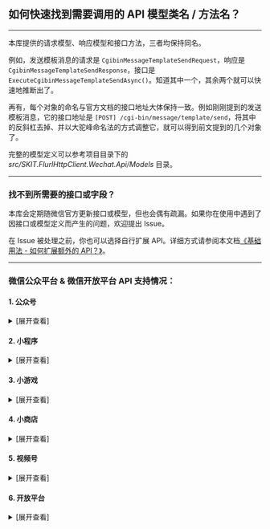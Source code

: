 ﻿## 如何快速找到需要调用的 API 模型类名 / 方法名？

---

本库提供的请求模型、响应模型和接口方法，三者均保持同名。

例如，发送模板消息的请求是 `CgibinMessageTemplateSendRequest`，响应是 `CgibinMessageTemplateSendResponse`，接口是 `ExecuteCgibinMessageTemplateSendAsync()`。知道其中一个，其余两个就可以快速地推断出了。

再有，每个对象的命名与官方文档的接口地址大体保持一致。例如刚刚提到的发送模板消息，它的接口地址是 `[POST] /cgi-bin/message/template/send`，将其中的反斜杠去掉、并以大驼峰命名法的方式调整它，就可以得到前文提到的几个对象了。

完整的模型定义可以参考项目目录下的 _src/SKIT.FlurlHttpClient.Wechat.Api/Models_ 目录。

---

### 找不到所需要的接口或字段？

本库会定期随微信官方更新接口或模型，但也会偶有疏漏。如果你在使用中遇到了因接口或模型定义而产生的问题，欢迎提出 Issue。

在 Issue 被处理之前，你也可以选择自行扩展 API。详细方式请参阅本文档[《基础用法 - 如何扩展额外的 API？》](./Basic_Extensions.md)。

---

### 微信公众平台 & 微信开放平台 API 支持情况：

#### 1. 公众号

<details>

<summary>[展开查看]</summary>

|     |         微信 API         |         备注         |
| :-: | :----------------------: | :------------------: |
|  √  |         基础功能         |                      |
|  √  |       OpenAPI 管理       |                      |
|  √  |        自定义菜单        |                      |
|  √  |       基础消息能力       |                      |
|  √  |         订阅通知         |                      |
|  √  |         客服消息         |                      |
|  √  |       微信网页开发       |                      |
|  √  |         素材管理         |                      |
|  √  |          草稿箱          |                      |
|  √  |         发布能力         |                      |
|  √  |     图文消息留言管理     |                      |
|  √  |         用户管理         |                      |
|  √  |         账号管理         |                      |
|  √  |         数据统计         |                      |
|  √  |         微信卡券         |                      |
|  √  |         微信门店         |                      |
|  √  |         微信小店         |                      |
|  √  |         智能接口         |                      |
|  ×  | <del>微信设备功能</del>  | 异构协议，需独立模块 |
|  √  |       微信一物一码       |                      |
|  √  |         微信发票         |                      |
|  √  |       微信非税缴费       |                      |
|  √  | 扫服务号二维码打开小程序 |                      |
|  √  |       微信就医助手       |                      |
|  √  |       微信长辈就医       |                      |

</details>

#### 2. 小程序

<details>

<summary>[展开查看]</summary>

|     |               微信 API                | 平台能力 |         备注         |
| :-: | :-----------------------------------: | :------: | :------------------: |
|  √  |             接口调用凭证              |          |                      |
|  √  |             OpenAPI 管理              |          |                      |
|  √  |              小程序登录               |          |                      |
|  √  |               用户信息                |          |                      |
|  √  |        小程序码于与小程序链接         |          |                      |
|  √  |              小程序客服               |          |                      |
|  √  |               消息相关                |          |                      |
|  √  |              小程序安全               |          |                      |
|  √  |               数据分析                |          |                      |
|  √  |               硬件设备                |          |                      |
|  √  |               运维中心                |          |                      |
|  √  |               插件管理                |          |                      |
|  √  |                云开发                 |          |                      |
|  √  |              附近小程序               |          |                      |
|  √  |          图像处理与文字识别           |          |                      |
|  √  |             微信红包封面              |          |                      |
|  √  |               即时配送                |          |                      |
|  √  |               物流助手                |          |                      |
|  √  |             微信服务市场              |          |                      |
|  √  |               生物认证                |          |                      |
|  √  |               微信客服                |          |                      |
|  ×  |            <del>广告</del>            |          | 异构协议，需独立模块 |
|  √  |              小程序评价               | 行业能力 |                      |
|  √  |              小程序评价               | 行业能力 |                      |
|  √  |         微信学生身份快速验证          | 行业能力 |                      |
|  √  |             微信物流服务              | 行业能力 |                      |
|  ×  |           <del>乘车码</del>           | 行业能力 |       _开发中_       |
|  √  |          小程序 B2B 门店助手          | 行业能力 |                      |
|  √  |              短剧小程序               | 行业能力 |                      |
|  ×  |         <del>小说小程序</del>         | 行业能力 |       _开发中_       |
|  √  |               购物订单                | 商业能力 |                      |
|  √  |               交易保障                | 商业能力 |                      |
|  √  |             小程序推广员              | 商业能力 |                      |
|  √  |               交易组件                | 商业能力 |                      |
|  √  |                 卡券                  | 商业能力 |                      |
|  √  |          小程序支付管理服务           | 商业能力 |                      |
|  √  |        小程序发货信息管理服务         | 商业能力 |                      |
|  ×  | <del>微信小店合作账号小程序接口</del> | 商业能力 |       _开发中_       |
|  √  |               多端能力                | 多端能力 |                      |
|  √  |               服务市场                | 服务市场 |                      |
|  √  |               城市服务                | 城市服务 |                      |

</details>

#### 3. 小游戏

<details>

<summary>[展开查看]</summary>

|     |   微信 API   | 备注 |
| :-: | :----------: | :--: |
|  √  |   虚拟支付   |      |
|  √  | 接口调用凭证 |      |
|  √  |     登录     |      |
|  √  | 游戏内容安全 |      |
|  √  |   开放数据   |
|  √  |   动态消息   |      |
|  √  |   小程序码   |      |
|  √  |  URL Scheme  |      |
|  √  |   URL Link   |      |
|  √  |   数据分析   |      |
|  √  |   用户信息   |      |
|  √  |    云开发    |      |
|  √  |   对局匹配   |      |
|  √  |   硬件设备   |      |
|  √  |     网络     |      |
|  √  |    帧同步    |      |
|  √  |   安全风控   |      |
|  √  |  Short Link  |      |
|  √  |   订阅消息   |      |

</details>

#### 4. 小商店

<details>

<summary>[展开查看]</summary>

|     |      微信 API      | 备注 |
| :-: | :----------------: | :--: |
|  √  |      开店接口      |      |
|  √  |    服务市场接口    |      |
|  √  | 接入商品前必需接口 |      |
|  √  |      SPU 接口      |      |
|  √  |      SKU 接口      |      |
|  √  |      订单接口      |      |
|  √  |      物流接口      |      |
|  √  |     优惠券接口     |      |
|  √  |      店铺接口      |      |
|  √  |      直播接口      |      |
|  √  |     小程序联盟     |      |

</details>

#### 5. 视频号

<details>

<summary>[展开查看]</summary>

|     |  微信 API  | 备注 |
| :-: | :--------: | :--: |
|  √  | 视频号小店 |      |
|  √  | 视频号助手 |      |
|  √  |  招商团长  |      |
|  √  |  本地生活  |      |

</details>

#### 6. 开放平台

<details>

<summary>[展开查看]</summary>

|     |      微信 API       |        模块         |         备注         |
| :-: | :-----------------: | :-----------------: | :------------------: |
|  √  |    微信登录功能     | 移动应用 & 网站应用 |                      |
|  √  |   一次性订阅消息    |      移动应用       |                      |
|  √  | 第三方平台调用凭证  |     第三方平台      |                      |
|  √  |    授权帐号管理     |     第三方平台      |                      |
|  √  |    OpenAPI 管理     |     第三方平台      |                      |
|  √  |   第三方平台管理    |     第三方平台      |                      |
|  √  |  开放平台帐号管理   |     第三方平台      |                      |
|  √  |  代商家注册小程序   |     第三方平台      |                      |
|  √  |  代商家管理小程序   |     第三方平台      |                      |
|  √  | 小程序流量主代运营  |     第三方平台      |                      |
|  √  |  代商家管理公众号   |     第三方平台      |                      |
|  √  |    批量代云开发     |     第三方平台      |                      |
|  √  |    普通代云开发     |     第三方平台      |                      |
|  √  |     微信云托管      |     第三方平台      |                      |
|  √  |      服务平台       |      服务平台       |                      |
|  ×  | <del>硬件框架</del> |      硬件框架       | 异构协议，需独立模块 |

</details>
